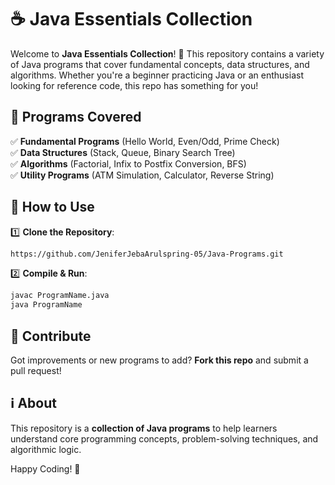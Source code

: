 # ☕ Java Essentials Collection  

Welcome to **Java Essentials Collection**! 🎯 This repository contains a variety of Java programs that cover fundamental concepts, data structures, and algorithms. Whether you're a beginner practicing Java or an enthusiast looking for reference code, this repo has something for you!  

## 📂 Programs Covered  
✅ **Fundamental Programs** (Hello World, Even/Odd, Prime Check)  
✅ **Data Structures** (Stack, Queue, Binary Search Tree)  
✅ **Algorithms** (Factorial, Infix to Postfix Conversion, BFS)  
✅ **Utility Programs** (ATM Simulation, Calculator, Reverse String)  

## 🔧 How to Use  
1️⃣ **Clone the Repository**:  
   ```sh
   https://github.com/JeniferJebaArulspring-05/Java-Programs.git
   ```  
2️⃣ **Compile & Run**:  
   ```sh
   javac ProgramName.java  
   java ProgramName  
   ```  

## 🎯 Contribute  
Got improvements or new programs to add? **Fork this repo** and submit a pull request!  

## ℹ️ About  
This repository is a **collection of Java programs** to help learners understand core programming concepts, problem-solving techniques, and algorithmic logic.  

Happy Coding! 🚀